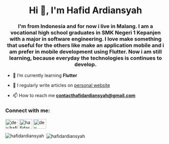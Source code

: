 <h1 align="center">Hi 👋, I'm Hafid Ardiansyah</h1>
<h3 align="center">I'm from Indonesia and for now i live in Malang. I am a vocational high school graduates in SMK Negeri 1 Kepanjen with a major in software engineering. I love make something that useful for the others like make an application mobile and i am prefer in mobile development using Flutter. Now i am still learning, because everyday the technologies is continues to develop.
</h3>

- 🌱 I’m currently learning **Flutter**

- 📝 I regularly write articles on [personal website](https://devhafid.blogspot.com/)

- 📫 How to reach me **contacthafidardiansyah@gmail.com**

<h3 align="left">Connect with me:</h3>
<p align="left">
<a href="https://instagram.com/dev.hafid" target="blank"><img align="center" src="https://cdn.jsdelivr.net/npm/simple-icons@3.0.1/icons/instagram.svg" alt="dev.hafid" height="30" width="40" /></a>
<a href="https://dribbble.com/hafidardiansyah" target="blank"><img align="center" src="https://cdn.jsdelivr.net/npm/simple-icons@3.0.1/icons/dribbble.svg" alt="hafidardiansyah" height="30" width="40" /></a>
<a href="https://www.youtube.com/channel/UCuuAMxi7XMbIOgYyW5JE2eA" target="blank"><img align="center" src="https://cdn.jsdelivr.net/npm/simple-icons@3.0.1/icons/youtube.svg" alt="dev hafid" height="30" width="40" /></a>
</p>

<p><img align="left" src="https://github-readme-stats.vercel.app/api/top-langs?username=hafidardiansyah&show_icons=true&locale=en&layout=compact" alt="hafidardiansyah" /></p>

<p>&nbsp;<img align="center" src="https://github-readme-stats.vercel.app/api?username=hafidardiansyah&show_icons=true&locale=en" alt="hafidardiansyah" /></p>
